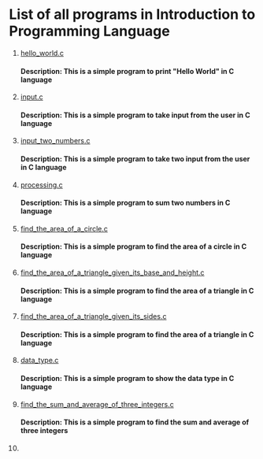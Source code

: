 # List of all programs in Introduction to Programming Language

1. [hello_world.c](https://github.com/mdrahulhasanridoy/Code-With-Ridoy/blob/fad04ba0e145d7846c6b8e0a0266216f0f7097ff/Introduction%20to%20Programming%20Language/hello_world.c)
    #### Description: This is a simple program to print "Hello World" in C language
2. [input.c](https://github.com/mdrahulhasanridoy/Code-With-Ridoy/blob/fad04ba0e145d7846c6b8e0a0266216f0f7097ff/Introduction%20to%20Programming%20Language/input.c)
    #### Description: This is a simple program to take input from the user in C language
3. [input_two_numbers.c](https://github.com/mdrahulhasanridoy/Code-With-Ridoy/blob/fad04ba0e145d7846c6b8e0a0266216f0f7097ff/Introduction%20to%20Programming%20Language/input_two_numbers.c)
    #### Description: This is a simple program to take two input from the user in C language
4. [processing.c](https://github.com/mdrahulhasanridoy/Code-With-Ridoy/blob/fad04ba0e145d7846c6b8e0a0266216f0f7097ff/Introduction%20to%20Programming%20Language/processing.c)
    #### Description: This is a simple program to sum two numbers in C language
5.  [find_the_area_of_a_circle.c](https://github.com/mdrahulhasanridoy/Code-With-Ridoy/blob/edf9c83943b37e4255b1ce5d0ebdf45fd008a9c5/Introduction%20to%20Programming%20Language/find_the_area_of_a_circle.c)
    #### Description: This is a simple program to find the area of a circle in C language
6. [find_the_area_of_a_triangle_given_its_base_and_height.c](https://github.com/mdrahulhasanridoy/Code-With-Ridoy/blob/edf9c83943b37e4255b1ce5d0ebdf45fd008a9c5/Introduction%20to%20Programming%20Language/find_the_area_of_a_triangle_given_its_base_and_height.c)
    #### Description: This is a simple program to find the area of a triangle in C language
7. [find_the_area_of_a_triangle_given_its_sides.c](https://github.com/mdrahulhasanridoy/Code-With-Ridoy/blob/edf9c83943b37e4255b1ce5d0ebdf45fd008a9c5/Introduction%20to%20Programming%20Language/find_the_area_of_a_triangle_given_its_sides.c)
    #### Description: This is a simple program to find the area of a triangle in C language

8. [data_type.c]()

    #### Description: This is a simple program to show the data type in C language

9. [find_the_sum_and_average_of_three_integers.c]()
    #### Description: This is a simple program to find the sum and average of three integers

10. 